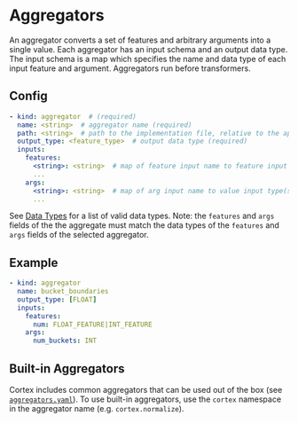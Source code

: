 # Aggregators

An aggregator converts a set of features and arbitrary arguments into a single value. Each aggregator has an input schema and an output data type. The input schema is a map which specifies the name and data type of each input feature and argument. Aggregators run before transformers.

## Config

```yaml
- kind: aggregator  # (required)
  name: <string>  # aggregator name (required)
  path: <string>  # path to the implementation file, relative to the application root (default: implementations/aggregators/<name>.py)
  output_type: <feature_type>  # output data type (required)
  inputs:
    features:
      <string>: <string>  # map of feature input name to feature input type(s) (required)
      ...
    args:
      <string>: <string>  # map of arg input name to value input type(s) (optional)
      ...
```

See [Data Types](data-types.md) for a list of valid data types. Note: the `features` and `args` fields of the the aggregate must match the data types of the `features` and `args` fields of the selected aggregator.

## Example

```yaml
- kind: aggregator
  name: bucket_boundaries
  output_type: [FLOAT]
  inputs:
    features:
      num: FLOAT_FEATURE|INT_FEATURE
    args:
      num_buckets: INT
```

## Built-in Aggregators

Cortex includes common aggregators that can be used out of the box (see [`aggregators.yaml`](../../../pkg/aggregators/aggregators.yaml)). To use built-in aggregators, use the `cortex` namespace in the aggregator name (e.g. `cortex.normalize`).
